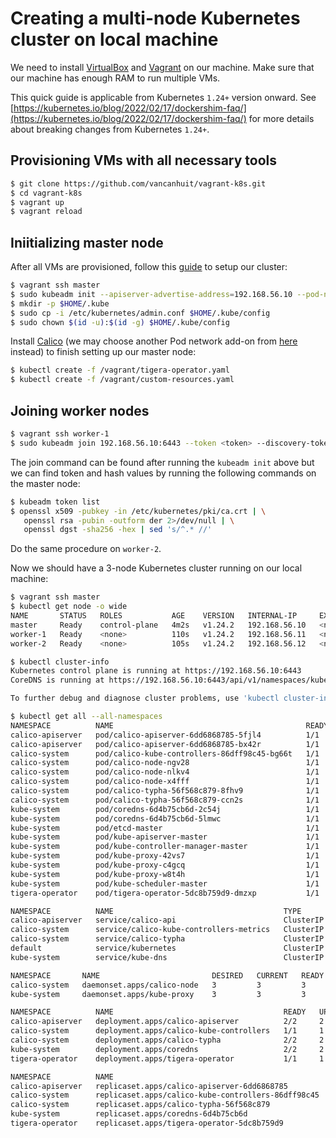 # Creating a multi-node Kubernetes cluster on local machine

We need to install [VirtualBox](https://www.virtualbox.org/) and [Vagrant](https://www.vagrantup.com/) on our machine. Make sure that our machine has enough RAM to run multiple VMs.

This quick guide is applicable from Kubernetes `1.24+` version onward. See [https://kubernetes.io/blog/2022/02/17/dockershim-faq/](https://kubernetes.io/blog/2022/02/17/dockershim-faq/) for more details about breaking changes from Kubernetes `1.24+`.

## Provisioning VMs with all necessary tools
```sh
$ git clone https://github.com/vancanhuit/vagrant-k8s.git
$ cd vagrant-k8s
$ vagrant up
$ vagrant reload
```

## Iniitializing master node
After all VMs are provisioned, follow this [guide](https://kubernetes.io/docs/setup/production-environment/tools/kubeadm/create-cluster-kubeadm/) to setup our cluster:

```sh
$ vagrant ssh master
$ sudo kubeadm init --apiserver-advertise-address=192.168.56.10 --pod-network-cidr=10.244.0.0/16
$ mkdir -p $HOME/.kube
$ sudo cp -i /etc/kubernetes/admin.conf $HOME/.kube/config
$ sudo chown $(id -u):$(id -g) $HOME/.kube/config
```
Install [Calico](https://projectcalico.docs.tigera.io/getting-started/kubernetes/quickstart) (we may choose another Pod network add-on from [here](https://kubernetes.io/docs/concepts/cluster-administration/networking/#how-to-implement-the-kubernetes-networking-model) instead) to finish setting up our master node:

```sh
$ kubectl create -f /vagrant/tigera-operator.yaml
$ kubectl create -f /vagrant/custom-resources.yaml
```

## Joining worker nodes
```sh
$ vagrant ssh worker-1
$ sudo kubeadm join 192.168.56.10:6443 --token <token> --discovery-token-ca-cert-hash sha256:<hash>
```
The join command can be found after running the `kubeadm init` above but we can find token and hash values by running the following commands on the master node:

```sh
$ kubeadm token list
$ openssl x509 -pubkey -in /etc/kubernetes/pki/ca.crt | \
   openssl rsa -pubin -outform der 2>/dev/null | \
   openssl dgst -sha256 -hex | sed 's/^.* //'
```

Do the same procedure on `worker-2`.

Now we should have a 3-node Kubernetes cluster running on our local machine:

```sh
$ vagrant ssh master
$ kubectl get node -o wide
NAME       STATUS   ROLES           AGE    VERSION   INTERNAL-IP     EXTERNAL-IP   OS-IMAGE                         KERNEL-VERSION    CONTAINER-RUNTIME
master     Ready    control-plane   4m2s   v1.24.2   192.168.56.10   <none>        Debian GNU/Linux 11 (bullseye)   5.10.0-15-amd64   containerd://1.6.6
worker-1   Ready    <none>          110s   v1.24.2   192.168.56.11   <none>        Debian GNU/Linux 11 (bullseye)   5.10.0-15-amd64   containerd://1.6.6
worker-2   Ready    <none>          105s   v1.24.2   192.168.56.12   <none>        Debian GNU/Linux 11 (bullseye)   5.10.0-15-amd64   containerd://1.6.6
```

```sh
$ kubectl cluster-info
Kubernetes control plane is running at https://192.168.56.10:6443
CoreDNS is running at https://192.168.56.10:6443/api/v1/namespaces/kube-system/services/kube-dns:dns/proxy

To further debug and diagnose cluster problems, use 'kubectl cluster-info dump'.
```

```sh
$ kubectl get all --all-namespaces
NAMESPACE          NAME                                           READY   STATUS    RESTARTS       AGE
calico-apiserver   pod/calico-apiserver-6dd6868785-5fjl4          1/1     Running   0              2m25s
calico-apiserver   pod/calico-apiserver-6dd6868785-bx42r          1/1     Running   2 (119s ago)   2m25s
calico-system      pod/calico-kube-controllers-86dff98c45-bg66t   1/1     Running   0              4m56s
calico-system      pod/calico-node-ngv28                          1/1     Running   0              4m56s
calico-system      pod/calico-node-nlkv4                          1/1     Running   0              4m5s
calico-system      pod/calico-node-x4fff                          1/1     Running   0              4m10s
calico-system      pod/calico-typha-56f568c879-8fhv9              1/1     Running   0              3m57s
calico-system      pod/calico-typha-56f568c879-ccn2s              1/1     Running   0              4m56s
kube-system        pod/coredns-6d4b75cb6d-2c54j                   1/1     Running   0              6m6s
kube-system        pod/coredns-6d4b75cb6d-5lmwc                   1/1     Running   0              6m6s
kube-system        pod/etcd-master                                1/1     Running   0              6m8s
kube-system        pod/kube-apiserver-master                      1/1     Running   3 (69s ago)    6m8s
kube-system        pod/kube-controller-manager-master             1/1     Running   2 (59s ago)    6m8s
kube-system        pod/kube-proxy-42vs7                           1/1     Running   0              4m5s
kube-system        pod/kube-proxy-c4gcq                           1/1     Running   0              4m10s
kube-system        pod/kube-proxy-w8t4h                           1/1     Running   0              6m5s
kube-system        pod/kube-scheduler-master                      1/1     Running   2 (60s ago)    6m8s
tigera-operator    pod/tigera-operator-5dc8b759d9-dmzxp           1/1     Running   3 (59s ago)    5m6s

NAMESPACE          NAME                                      TYPE        CLUSTER-IP       EXTERNAL-IP   PORT(S)                  AGE
calico-apiserver   service/calico-api                        ClusterIP   10.108.6.52      <none>        443/TCP                  2m25s
calico-system      service/calico-kube-controllers-metrics   ClusterIP   10.100.234.110   <none>        9094/TCP                 2m47s
calico-system      service/calico-typha                      ClusterIP   10.109.189.39    <none>        5473/TCP                 4m57s
default            service/kubernetes                        ClusterIP   10.96.0.1        <none>        443/TCP                  6m21s
kube-system        service/kube-dns                          ClusterIP   10.96.0.10       <none>        53/UDP,53/TCP,9153/TCP   6m19s

NAMESPACE       NAME                         DESIRED   CURRENT   READY   UP-TO-DATE   AVAILABLE   NODE SELECTOR            AGE
calico-system   daemonset.apps/calico-node   3         3         3       3            3           kubernetes.io/os=linux   4m56s
kube-system     daemonset.apps/kube-proxy    3         3         3       3            3           kubernetes.io/os=linux   6m19s

NAMESPACE          NAME                                      READY   UP-TO-DATE   AVAILABLE   AGE
calico-apiserver   deployment.apps/calico-apiserver          2/2     2            2           2m25s
calico-system      deployment.apps/calico-kube-controllers   1/1     1            1           4m56s
calico-system      deployment.apps/calico-typha              2/2     2            2           4m56s
kube-system        deployment.apps/coredns                   2/2     2            2           6m19s
tigera-operator    deployment.apps/tigera-operator           1/1     1            1           5m6s

NAMESPACE          NAME                                                 DESIRED   CURRENT   READY   AGE
calico-apiserver   replicaset.apps/calico-apiserver-6dd6868785          2         2         2       2m25s
calico-system      replicaset.apps/calico-kube-controllers-86dff98c45   1         1         1       4m56s
calico-system      replicaset.apps/calico-typha-56f568c879              2         2         2       4m56s
kube-system        replicaset.apps/coredns-6d4b75cb6d                   2         2         2       6m6s
tigera-operator    replicaset.apps/tigera-operator-5dc8b759d9           1         1         1       5m6s
```
